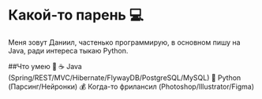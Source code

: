 # Какой-то парень 💻
Меня зовут Даниил, частенько программирую, в основном пишу на Java, ради интереса тыкаю Python.

##Что умею 💪
☕ Java (Spring/REST/MVC/Hibernate/FlywayDB/PostgreSQL/MySQL)
🐍 Python (Парсинг/Нейронки)
💰 Когда-то фрилансил (Photoshop/Illustrator/Figma)
